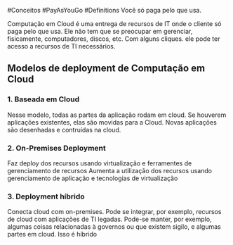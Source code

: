 #Conceitos #PayAsYouGo #Definitions
Você só paga pelo que usa.

Computação em Cloud é uma entrega de recursos de IT onde o cliente só paga pelo que usa. Ele não tem que se preocupar em gerenciar, fisicamente, computadores, discos, etc. Com alguns cliques. ele pode ter acesso  a recursos de TI necessários.

## Modelos de deployment de Computação em Cloud
### 1. Baseada em Cloud
Nesse modelo, todas as partes da aplicação rodam em cloud. Se houverem aplicações existentes, elas são movidas para a Cloud. Novas aplicações são desenhadas e contruídas na cloud. 
### 2. On-Premises Deployment
Faz deploy dos recursos usando virtualização e ferramentes de gerenciamento de recursos
Aumenta a utilização dos recursos usando gerenciamento de aplicação e tecnologias de virtualização
### 3. Deployment híbrido
Conecta cloud com on-premises. Pode se integrar, por exemplo, recursos de cloud com aplicações de TI legadas. Pode-se manter, por exemplo, algumas coisas relacionadas à governos ou que existem sigilo, e algumas partes em cloud. Isso é híbrido